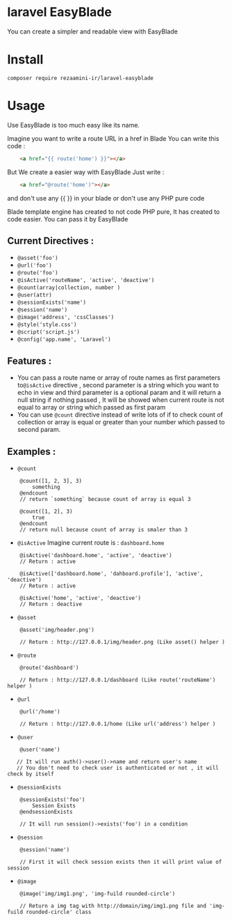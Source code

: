 # laravel EasyBlade

You can create a simpler and readable view with EasyBlade

# Install

```
composer require rezaamini-ir/laravel-easyblade
```

# Usage

Use EasyBlade is too much easy like its name.

Imagine you want to write a route URL in a href in Blade
You can write this code : 
```html
    <a href="{{ route('home') }}"></a>
```
But We create a easier way with EasyBlade 
Just write :
```html
    <a href="@route('home')"></a>
```
and don't use any {{ }} in your blade or don't use any PHP pure code

Blade template engine has created to not code PHP pure, It has created to code easier. You can pass it by EasyBlade

## Current Directives :

- `@asset('foo')`
- `@url('foo')`
- `@route('foo')`
- `@isActive('routeName', 'active', 'deactive')`
- `@count(array|collection, number )`
- `@user(attr)`
- `@sessionExists('name')`
- `@session('name')`
- `@image('address', 'cssClasses')`
- `@style('style.css')`
- `@script('script.js')`
- `@config('app.name', 'Laravel')`

## Features :
 - You can pass a route name or array of route names as first parameters to```@isActive``` directive , second parameter is a string which you want to echo in view and third parameter is a optional param and it will return a null string if nothing passed , It will be showed when current route is not equal to array or string which passed as first param
 - You can use `@count` directive instead of write lots of if to check count of collection or array is equal or greater than your number which passed to second param.
 
## Examples : 
- `@count`
```blade
    @count([1, 2, 3], 3)
        something
    @endcount
    // return `something` because count of array is equal 3
```

```blade
    @count([1, 2], 3)
        true
    @endcount
    // return null because count of array is smaler than 3
```

- `@isActive` Imagine current route is : `dashboard.home`
```blade
    @isActive('dashboard.home', 'active', 'deactive')
    // Return : active
```
```blade
    @isActive(['dashboard.home', 'dahboard.profile'], 'active', 'deactive')
    // Return : active
```
```blade
    @isActive('home', 'active', 'deactive')
    // Return : deactive
```

- `@asset` 
```blade
    @asset('img/header.png')
    
    // Return : http://127.0.0.1/img/header.png (Like asset() helper )
```
- `@route` 
```blade
    @route('dashboard')
    
    // Return : http://127.0.0.1/dashboard (Like route('routeName') helper )
```

- `@url` 
```blade
    @url('/home')
    
    // Return : http://127.0.0.1/home (Like url('address') helper )
```

- `@user` 
```blade
    @user('name')
    
   // It will run auth()->user()->name and return user's name
   // You don't need to check user is authenticated or not , it will check by itself

```
- `@sessionExists`

```blade
    @sessionExists('foo')
        Session Exists
    @endsessionExists
    
    // It will run session()->exists('foo') in a condition
```

- `@session`

```blade
    @session('name')
    
    // First it will check session exists then it will print value of session 
```

- `@image`

```blade
    @image('img/img1.png', 'img-fuild rounded-circle')
    
    // Return a img tag with http://domain/img/img1.png file and 'img-fuild rounded-circle' class
```

